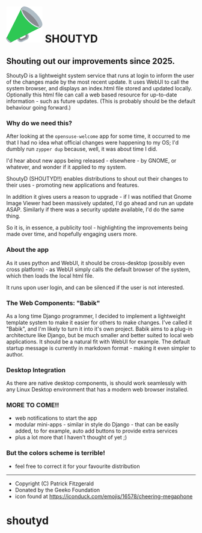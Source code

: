 ![](./static/shoutyd.png)  SHOUTYD
====

## Shouting out our improvements since 2025.

ShoutyD is a lightweight system service that runs at login to inform the user of the changes made by the most recent update. It uses WebUI to call the system browser, and displays an index.html file stored and updated locally. Optionally this html file can call a web based resource for up-to-date information - such as future updates. 
(This is probably should be the default behaviour going forward.)

### Why do we need this?
After looking at the ```opensuse-welcome``` app for some time, it occurred to me that I had no idea what official changes were happening to my OS; I'd dumbly run ```zypper dup``` because, well, it was about time I did. 

I'd hear about new apps being released - elsewhere - by GNOME, or whatever, and wonder if it applied to my system.

ShoutyD (SHOUTYD!!) enables distributions to shout out their changes to their uses - promoting new applications and features. 

In addition it gives users a reason to upgrade - if I was notified that Gnome Image Viewer had been massively updated, I'd go ahead and run an update ASAP. Similarly if there was a security update available, I'd do the same thing.

So it is, in essence, a publicity tool - highlighting the improvements being made over time, and hopefully engaging users more.

### About the app
As it uses python and WebUI, it should be cross-desktop (possibly even cross platform) - as WebUI simply calls the default browser of the system, which then loads the local html file.

It runs upon user login, and can be silenced if the user is not interested.

### The Web Components: "Babik"
As a long time Django programmer, I decided to implement a lightweight template system to make it easier for others to make changes. 
I've called it "Babik", and I'm likely to turn it into it's own project. Babik aims to a plug-in architecture like Django, but be much smaller and better suited to local web applications. 
It should be a natural fit with WebUI for example. 
The default startup message is currently in markdown format - making it even simpler to author.

### Desktop Integration
As there are native desktop components, is should work seamlessly with any Linux Desktop environment that has a modern web browser installed.

### MORE TO COME!!
* web notifications to start the app
* modular mini-apps - similar in style do Django - that can be easily added, to for example, auto add buttons to provide extra services 
* plus a lot more that I haven't thought of yet ;)

### But the colors scheme is terrible!
* feel free to correct it for your favourite distribution

---
* Copyright (C) Patrick Fitzgerald
* Donated by the Geeko Foundation
* icon found at https://iconduck.com/emojis/16578/cheering-megaphone
# shoutyd
